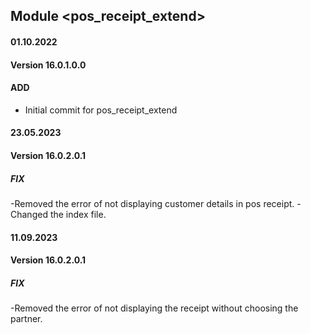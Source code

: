 ## Module <pos_receipt_extend>

#### 01.10.2022
#### Version 16.0.1.0.0
#### ADD
- Initial commit for pos_receipt_extend

#### 23.05.2023
#### Version 16.0.2.0.1
##### FIX
-Removed the error of not displaying customer details in pos receipt.
-Changed the index file.

#### 11.09.2023
#### Version 16.0.2.0.1
##### FIX
-Removed the error of not displaying the receipt without choosing the partner.
